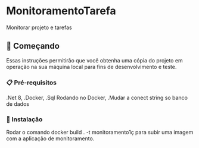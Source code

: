 # MonitoramentoTarefa
Monitorar projeto e tarefas

## 🚀 Começando
Essas instruções permitirão que você obtenha uma cópia do projeto em operação na sua máquina local para fins de desenvolvimento e teste.

### 📋 Pré-requisitos
.Net 8,
.Docker,
.Sql Rodando no Docker,
.Mudar a conect string so banco de dados 

### 🔧 Instalação
Rodar o comando 
docker build . -t monitoramento1ç
para subir uma imagem com a aplicação de monitoramento.

